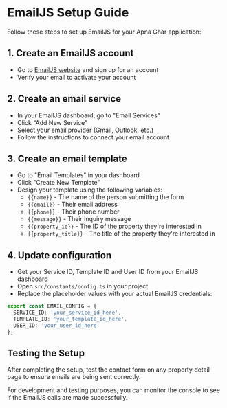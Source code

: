 # EmailJS Setup Guide

Follow these steps to set up EmailJS for your Apna Ghar application:

## 1. Create an EmailJS account
- Go to [EmailJS website](https://www.emailjs.com/) and sign up for an account
- Verify your email to activate your account

## 2. Create an email service
- In your EmailJS dashboard, go to "Email Services"
- Click "Add New Service"
- Select your email provider (Gmail, Outlook, etc.)
- Follow the instructions to connect your email account

## 3. Create an email template
- Go to "Email Templates" in your dashboard
- Click "Create New Template"
- Design your template using the following variables:
  - `{{name}}` - The name of the person submitting the form
  - `{{email}}` - Their email address
  - `{{phone}}` - Their phone number
  - `{{message}}` - Their inquiry message
  - `{{property_id}}` - The ID of the property they're interested in
  - `{{property_title}}` - The title of the property they're interested in

## 4. Update configuration
- Get your Service ID, Template ID and User ID from your EmailJS dashboard
- Open `src/constants/config.ts` in your project
- Replace the placeholder values with your actual EmailJS credentials:

```typescript
export const EMAIL_CONFIG = {
  SERVICE_ID: 'your_service_id_here',
  TEMPLATE_ID: 'your_template_id_here',
  USER_ID: 'your_user_id_here'
};
```

## Testing the Setup
After completing the setup, test the contact form on any property detail page to ensure emails are being sent correctly.

For development and testing purposes, you can monitor the console to see if the EmailJS calls are made successfully.
